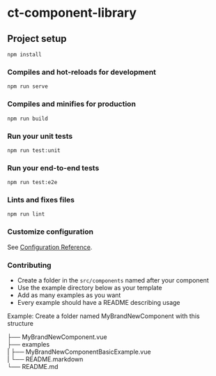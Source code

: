 # ct-component-library

## Project setup
```
npm install
```

### Compiles and hot-reloads for development
```
npm run serve
```

### Compiles and minifies for production
```
npm run build
```

### Run your unit tests
```
npm run test:unit
```

### Run your end-to-end tests
```
npm run test:e2e
```

### Lints and fixes files
```
npm run lint
```

### Customize configuration
See [Configuration Reference](https://cli.vuejs.org/config/).


### Contributing

* Create a folder in the ```src/components``` named after your component
* Use the example directory below as your template
* Add as many examples as you want
* Every example should have a README describing usage

Example: Create a folder named MyBrandNewComponent with this structure

├── MyBrandNewComponent.vue  
├── examples  
|   ├── MyBrandNewComponentBasicExample.vue  
|   └── README.markdown  
└── README.md   
